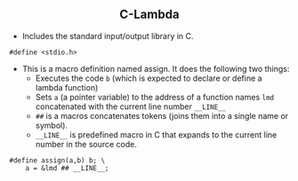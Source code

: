 ## <div align = "center"> C-Lambda</div>
- Includes the standard input/output library in C.
```
#define <stdio.h>
```
- This is a macro definition named assign. It does the following two things:
  - Executes the code `b` (which is expected to declare or define a lambda function)
  - Sets `a` (a pointer variable) to the address of a function names `lmd` concatenated with the current line number `__LINE__`
  - `##` is a macros concatenates tokens (joins them into a single name or symbol).
  - `__LINE__` is predefined macro in C that expands to the current line number in the source code.
```
#define assign(a,b) b; \
    a = &lmd ## __LINE__;
```
